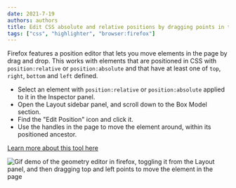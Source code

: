 ```yaml
---
date: 2021-7-19
authors: authors
title: Edit CSS absolute and relative positions by dragging points in the page
tags: ["css", "highlighter", "browser:firefox"]
---
```

Firefox features a position editor that lets you move elements in the page by drag and drop. This works with elements that are positioned in CSS with `position:relative` or `position:absolute` and that have at least one of `top`, `right`, `bottom` and `left` defined.

* Select an element with `position:relative` or `position:absolute` applied to it in the Inspector panel.
* Open the Layout sidebar panel, and scroll down to the Box Model section.
* Find the "Edit Position" icon and click it.
* Use the handles in the page to move the element around, within its positioned ancestor.

[Learn more about this tool here](https://developer.mozilla.org/en-US/docs/Tools/Page_Inspector/How_to/Reposition_elements_in_the_page)

![Gif demo of the geometry editor in firefox, toggling it from the Layout panel, and then dragging top and left points to move the element in the page](/assets/img/edit-position.gif)
